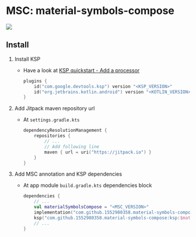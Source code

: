 # MSC: material-symbols-compose

[![](https://jitpack.io/v/1552980358/material-symbols-compose.svg)](https://jitpack.io/#1552980358/material-symbols-compose)

## Install

1. Install KSP
   - Have a look at [KSP quickstart - Add a processor](https://kotlinlang.org/docs/ksp-quickstart.html#add-a-processor)
      ```kotlin
      plugins {
          id("com.google.devtools.ksp") version "<KSP_VERSION>"
          id("org.jetbrains.kotlin.android") version "<KOTLIN_VERSION>"
      }
      ```    

2. Add Jitpack maven repository url
   - At `settings.gradle.kts`
      ```kotlin
      dependencyResolutionManagement {
          repositories {
              // ...
              // Add following line
              maven { url = uri("https://jitpack.io") }
          }
      }
      ```
      
3. Add MSC annotation and KSP dependencies
   - At app module `build.gradle.kts` dependencies block
      ```kotlin
      dependencies {
          // ...
          val materialSymbolsCompose = "<MSC_VERSION>"
          implementation("com.github.1552980358.material-symbols-compose:annotation:$materialSymbolsCompose")
          ksp("com.github.1552980358.material-symbols-compose:ksp:$materialSymbolsCompose")
          // ...
      }
      ```

